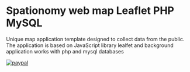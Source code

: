 # Spationomy web map Leaflet PHP MySQL
Unique map application template designed to collect data from the public. The application is based on JavaScript library lealfet and background application works with php and mysql databases

[![paypal](https://www.paypalobjects.com/en_US/i/btn/btn_donateCC_LG.gif)](https://www.paypal.com/cgi-bin/webscr?cmd=_donations&business=VVGDGZ4SGMK6L&currency_code=CZK&source=url)
